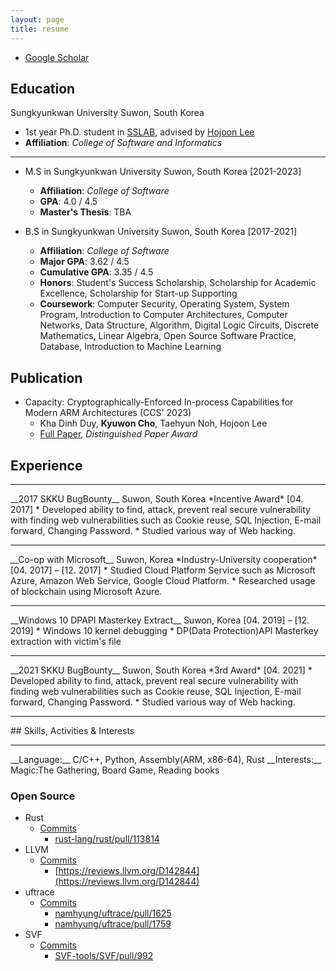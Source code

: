 ```yaml
---
layout: page
title: resume
---
```

    

* [Google Scholar](https://scholar.google.com/citations?user=AjgaSMoAAAAJ)

## Education

Sungkyunkwan University Suwon, South Korea
* 1st year Ph.D. student in [SSLAB](https://sslab.skku.edu), advised by [Hojoon Lee](https://hojoon-lee.github.io/)
* __Affiliation__: *College of Software and Informatics*
<hr/>

* M.S in Sungkyunkwan University Suwon, South Korea [2021-2023]
    * __Affiliation__: *College of Software*
    * __GPA__: 4.0 / 4.5
    * __Master's Thesis__: TBA

* B.S in Sungkyunkwan University Suwon, South Korea [2017-2021]
    * __Affiliation__: *College of Software*
    * __Major GPA__: 3.62 / 4.5
    * __Cumulative GPA__: 3.35 / 4.5
    * __Honors__: Student's Success Scholarship, Scholarship for Academic Excellence, Scholarship for Start-up Supporting
    * __Coursework__: Computer Security, Operating System, System Program, Introduction to Computer Architectures, Computer Networks, Data Structure, Algorithm, Digital Logic Circuits, Discrete Mathematics, Linear Algebra, Open Source Software Practice, Database, Introduction to Machine Learning

## Publication
* Capacity: Cryptographically-Enforced In-process Capabilities for Modern ARM Architectures (CCS' 2023)
  * Kha Dinh Duy, **Kyuwon Cho**, Taehyun Noh, Hojoon Lee
  * [Full Paper](https://dl.acm.org/doi/10.1145/3576915.3623079), *Distinguished Paper Award*

## Experience
<hr/>
__2017 SKKU BugBounty__    Suwon, South Korea  
*Incentive Award*	 	[04. 2017] 
* Developed ability to find, attack, prevent real secure vulnerability with finding web vulnerabilities such as 
Cookie reuse, SQL Injection, E-mail forward, Changing Password.
* Studied various way of Web hacking.
<hr/>
__Co-op with Microsoft__		Suwon, Korea  
*Industry-University cooperation*		[04. 2017] – [12. 2017]  
* Studied Cloud Platform Service such as Microsoft Azure, Amazon Web Service, Google Cloud Platform.
* Researched usage of blockchain using Microsoft Azure.
<hr/>
__Windows 10 DPAPI Masterkey Extract__		Suwon, Korea  
[04. 2019] – [12. 2019]  
* Windows 10 kernel debugging
* DP(Data Protection)API Masterkey extraction with victim's file
<hr/>
__2021 SKKU BugBounty__    Suwon, South Korea  
*3rd Award*	 	[04. 2021] 
* Developed ability to find, attack, prevent real secure vulnerability with finding web vulnerabilities such as 
Cookie reuse, SQL Injection, E-mail forward, Changing Password.
* Studied various way of Web hacking.
<hr/>
## Skills, Activities & Interests  
<hr/>
__Language:__ C/C++, Python, Assembly(ARM, x86-64), Rust
__Interests:__ Magic:The Gathering, Board Game, Reading books 

### Open Source
* Rust
    * [Commits](https://github.com/rust-lang/rust/commits?author=ChoKyuWon)  
       * [rust-lang/rust/pull/113814](https://github.com/rust-lang/rust/pull/113814)
* LLVM
    * [Commits](https://github.com/llvm/llvm-project/commits?author=ChoKyuWon)
        * [https://reviews.llvm.org/D142844](https://reviews.llvm.org/D142844)
* uftrace
    * [Commits](https://github.com/namhyung/uftrace/commits?author=ChoKyuWon)
        * [namhyung/uftrace/pull/1625](https://github.com/namhyung/uftrace/pull/1625)
        * [namhyung/uftrace/pull/1759](https://github.com/namhyung/uftrace/pull/1759)
* SVF
    * [Commits](https://github.com/SVF-tools/SVF/commits?author=ChoKyuWon)
        * [SVF-tools/SVF/pull/992](https://github.com/SVF-tools/SVF/pull/992)
